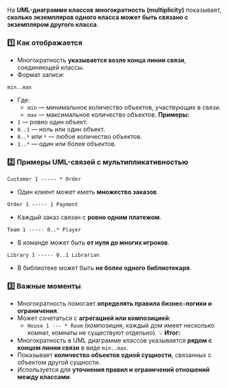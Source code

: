 На **UML-диаграмме классов** **многократность (multiplicity)** показывает, **сколько экземпляров одного класса может быть связано с экземпляром другого класса**.
### 1️⃣ Как отображается
- Многократность **указывается возле конца линии связи**, соединяющей классы.
- Формат записи:
```
min..max
```
- Где:
    - `min` — минимальное количество объектов, участвующих в связи.
    - `max` — максимальное количество объектов.
**Примеры:**
- `1` — ровно один объект.
- `0..1` — ноль или один объект.
- `0..*` или `*` — любое количество объектов.
- `1..*` — один или более объектов.
### 2️⃣ Примеры UML-связей с мультипликативностью
```
Customer 1 ----- * Order
```
- Один клиент может иметь **множество заказов**.
```
Order 1 ----- 1 Payment
```
- Каждый заказ связан с **ровно одним платежом**.
```
Team 1 ----- 0..* Player
```
- В команде может быть **от нуля до многих игроков**.
```
Library 1 ----- 0..1 Librarian
```
- В библиотеке может быть **не более одного библиотекаря**.
### 3️⃣ Важные моменты
- Многократность помогает **определять правила бизнес-логики и ограничения**.
- Может сочетаться с **агрегацией или композицией**:
    - `House 1 --- * Room` (композиция, каждый дом имеет несколько комнат, комнаты не существуют отдельно).
💡 **Итог:**
- Многократность в UML диаграмме классов указывается **рядом с концом линии связи** в виде `min..max`.
- Показывает **количество объектов одной сущности**, связанных с объектом другой сущности.
- Используется для **уточнения правил и ограничений отношений между классами**.
